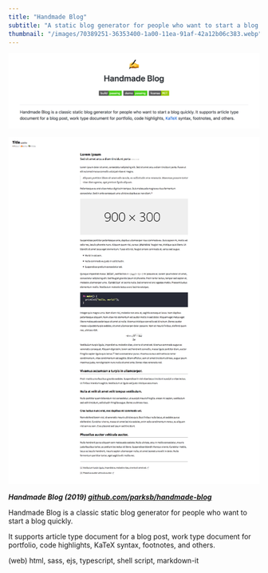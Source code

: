 ```yaml
---
title: "Handmade Blog"
subtitle: "A static blog generator for people who want to start a blog quickly"
thumbnail: "/images/70389251-36353400-1a00-11ea-91af-42a12b06c383.webp"
---
```


![](/images/74082599-132a0d80-4a9f-11ea-92f8-3b8da0a86004.webp)

![](/images/70389251-36353400-1a00-11ea-91af-42a12b06c383.webp)

_**Handmade Blog (2019) [github.com/parksb/handmade-blog](https://github.com/parksb/handmade-blog)**_

Handmade Blog is a classic static blog generator for people who want to start a blog quickly.

It supports article type document for a blog post, work type document for portfolio, code highlights, KaTeX syntax, footnotes, and others.

(web) html, sass, ejs, typescript, shell script, markdown-it 
